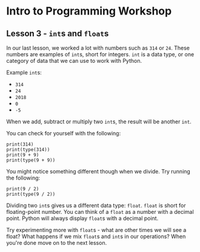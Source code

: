 # Intro to Programming Workshop

## Lesson 3 - `int`s and `float`s

In our last lesson, we worked a lot with numbers such as `314` or `24`. These numbers are examples of `int`s, short for integers. `int` is a data type, or one category of data that we can use to work with Python.

Example `int`s:

* `314`
* `24`
* `2018`
* `0`
* `-5`

When we add, subtract or multiply two `int`s, the result will be another `int`.

You can check for yourself with the following:

    print(314)
    print(type(314))
    print(9 + 9)
    print(type(9 + 9))

You might notice something different though when we divide. Try running the following:

    print(9 / 2)
    print(type(9 / 2))

Dividing two `int`s gives us a different data type: `float`. `float` is short for floating-point number. You can think of a `float` as a number with a decimal point. Python will always display `float`s with  a decimal point.

Try experimenting more with `float`s - what are other times we will see a float? What happens if we mix `float`s and `int`s in our operations? When you're done move on to the next lesson.
